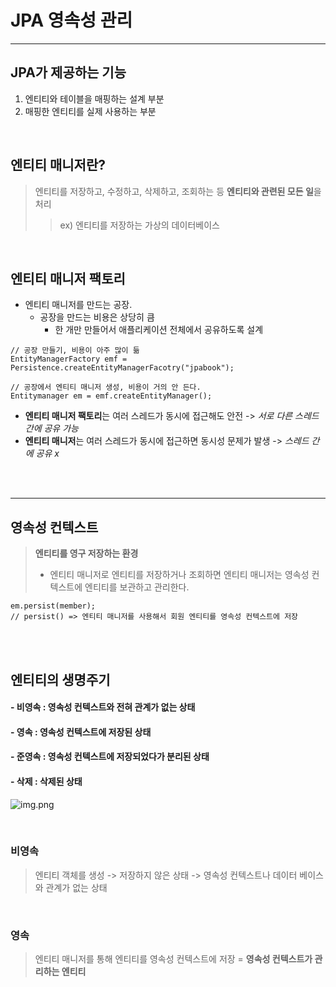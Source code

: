 # JPA 영속성 관리

-----------

## JPA가 제공하는 기능
1. 엔티티와 테이블을 매핑하는 설계 부분 
2. 매핑한 엔티티를 실제 사용하는 부분

<br>

## 엔티티 매니저란?

>엔티티를 저장하고, 수정하고, 삭제하고, 조회하는 등 **엔티티와 관련된 모든 일**을 처리
>> ex) 엔티티를 저장하는 가상의 데이터베이스

<br>

## 엔티티 매니저 팩토리 

- 엔티티 매니저를 만드는 공장.
  - 공장을 만드는 비용은 상당히 큼
    - 한 개만 만들어서 애플리케이션 전체에서 공유하도록 설계
  
```
// 공장 만들기, 비용이 아주 많이 듦
EntityManagerFactory emf = Persistence.createEntityManagerFacotry("jpabook");

// 공장에서 엔티티 매니저 생성, 비용이 거의 안 든다.
Entitymanager em = emf.createEntityManager();
```

 - **엔티티 매니저 팩토리**는 여러 스레드가 동시에 접근해도 안전 -> _서로 다른 스레드 간에 공유 가능_
 - **엔티티 매니저**는 여러 스레드가 동시에 접근하면 동시성 문제가 발생 -> _스레드 간에 공유 x_


<br>
<br>

----------------------------------------------------

## 영속성 컨텍스트

>**엔티티를 영구 저장하는 환경**
> 
> - 엔티티 매니저로 엔티티를 저장하거나 조회하면 엔티티 매니저는 영속성 컨텍스트에 엔티티를 보관하고 관리한다. 

```
em.persist(member);
// persist() => 엔티티 매니저를 사용해서 회원 엔티티를 영속성 컨텍스트에 저장
```


<br>
<br>

## 엔티티의 생명주기

#### - 비영속 : 영속성 컨텍스트와 전혀 관계가 없는 상태
#### - 영속 : 영속성 컨텍스트에 저장된 상태
#### - 준영속 : 영속성 컨텍스트에 저장되었다가 분리된 상태
#### - 삭제 : 삭제된 상태

![img.png](img.png)

<br>

### 비영속
> 엔티티 객체를 생성 -> 저장하지 않은 상태 -> 영속성 컨텍스트나 데이터 베이스와 관계가 없는 상태

<br>

### 영속
> 엔티티 매니저를 통해 엔티티를 영속성 컨텍스트에 저장 = **영속성 컨텍스트가 관리하는 엔티티** 

<br>


